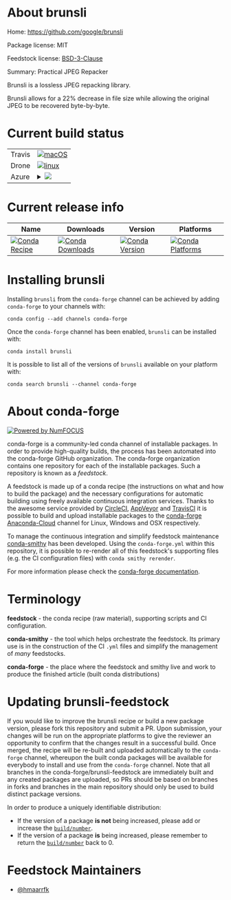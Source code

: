 About brunsli
=============

Home: https://github.com/google/brunsli

Package license: MIT

Feedstock license: [BSD-3-Clause](https://github.com/conda-forge/brunsli-feedstock/blob/master/LICENSE.txt)

Summary: Practical JPEG Repacker

Brunsli is a lossless JPEG repacking library.

Brunsli allows for a 22% decrease in file size while
allowing the original JPEG to be recovered byte-by-byte.


Current build status
====================


<table><tr>
    <td>Travis</td>
    <td>
      <a href="https://travis-ci.com/conda-forge/brunsli-feedstock">
        <img alt="macOS" src="https://img.shields.io/travis/com/conda-forge/brunsli-feedstock/master.svg?label=macOS">
      </a>
    </td>
  </tr><tr>
    <td>Drone</td>
    <td>
      <a href="https://cloud.drone.io/conda-forge/brunsli-feedstock">
        <img alt="linux" src="https://img.shields.io/drone/build/conda-forge/brunsli-feedstock/master.svg?label=Linux">
      </a>
    </td>
  </tr>
    
  <tr>
    <td>Azure</td>
    <td>
      <details>
        <summary>
          <a href="https://dev.azure.com/conda-forge/feedstock-builds/_build/latest?definitionId=10111&branchName=master">
            <img src="https://dev.azure.com/conda-forge/feedstock-builds/_apis/build/status/brunsli-feedstock?branchName=master">
          </a>
        </summary>
        <table>
          <thead><tr><th>Variant</th><th>Status</th></tr></thead>
          <tbody><tr>
              <td>linux_64</td>
              <td>
                <a href="https://dev.azure.com/conda-forge/feedstock-builds/_build/latest?definitionId=10111&branchName=master">
                  <img src="https://dev.azure.com/conda-forge/feedstock-builds/_apis/build/status/brunsli-feedstock?branchName=master&jobName=linux&configuration=linux_64_" alt="variant">
                </a>
              </td>
            </tr><tr>
              <td>linux_aarch64</td>
              <td>
                <a href="https://dev.azure.com/conda-forge/feedstock-builds/_build/latest?definitionId=10111&branchName=master">
                  <img src="https://dev.azure.com/conda-forge/feedstock-builds/_apis/build/status/brunsli-feedstock?branchName=master&jobName=linux&configuration=linux_aarch64_" alt="variant">
                </a>
              </td>
            </tr><tr>
              <td>linux_ppc64le</td>
              <td>
                <a href="https://dev.azure.com/conda-forge/feedstock-builds/_build/latest?definitionId=10111&branchName=master">
                  <img src="https://dev.azure.com/conda-forge/feedstock-builds/_apis/build/status/brunsli-feedstock?branchName=master&jobName=linux&configuration=linux_ppc64le_" alt="variant">
                </a>
              </td>
            </tr><tr>
              <td>osx_64</td>
              <td>
                <a href="https://dev.azure.com/conda-forge/feedstock-builds/_build/latest?definitionId=10111&branchName=master">
                  <img src="https://dev.azure.com/conda-forge/feedstock-builds/_apis/build/status/brunsli-feedstock?branchName=master&jobName=osx&configuration=osx_64_" alt="variant">
                </a>
              </td>
            </tr><tr>
              <td>osx_arm64</td>
              <td>
                <a href="https://dev.azure.com/conda-forge/feedstock-builds/_build/latest?definitionId=10111&branchName=master">
                  <img src="https://dev.azure.com/conda-forge/feedstock-builds/_apis/build/status/brunsli-feedstock?branchName=master&jobName=osx&configuration=osx_arm64_" alt="variant">
                </a>
              </td>
            </tr>
          </tbody>
        </table>
      </details>
    </td>
  </tr>
</table>

Current release info
====================

| Name | Downloads | Version | Platforms |
| --- | --- | --- | --- |
| [![Conda Recipe](https://img.shields.io/badge/recipe-brunsli-green.svg)](https://anaconda.org/conda-forge/brunsli) | [![Conda Downloads](https://img.shields.io/conda/dn/conda-forge/brunsli.svg)](https://anaconda.org/conda-forge/brunsli) | [![Conda Version](https://img.shields.io/conda/vn/conda-forge/brunsli.svg)](https://anaconda.org/conda-forge/brunsli) | [![Conda Platforms](https://img.shields.io/conda/pn/conda-forge/brunsli.svg)](https://anaconda.org/conda-forge/brunsli) |

Installing brunsli
==================

Installing `brunsli` from the `conda-forge` channel can be achieved by adding `conda-forge` to your channels with:

```
conda config --add channels conda-forge
```

Once the `conda-forge` channel has been enabled, `brunsli` can be installed with:

```
conda install brunsli
```

It is possible to list all of the versions of `brunsli` available on your platform with:

```
conda search brunsli --channel conda-forge
```


About conda-forge
=================

[![Powered by NumFOCUS](https://img.shields.io/badge/powered%20by-NumFOCUS-orange.svg?style=flat&colorA=E1523D&colorB=007D8A)](http://numfocus.org)

conda-forge is a community-led conda channel of installable packages.
In order to provide high-quality builds, the process has been automated into the
conda-forge GitHub organization. The conda-forge organization contains one repository
for each of the installable packages. Such a repository is known as a *feedstock*.

A feedstock is made up of a conda recipe (the instructions on what and how to build
the package) and the necessary configurations for automatic building using freely
available continuous integration services. Thanks to the awesome service provided by
[CircleCI](https://circleci.com/), [AppVeyor](https://www.appveyor.com/)
and [TravisCI](https://travis-ci.com/) it is possible to build and upload installable
packages to the [conda-forge](https://anaconda.org/conda-forge)
[Anaconda-Cloud](https://anaconda.org/) channel for Linux, Windows and OSX respectively.

To manage the continuous integration and simplify feedstock maintenance
[conda-smithy](https://github.com/conda-forge/conda-smithy) has been developed.
Using the ``conda-forge.yml`` within this repository, it is possible to re-render all of
this feedstock's supporting files (e.g. the CI configuration files) with ``conda smithy rerender``.

For more information please check the [conda-forge documentation](https://conda-forge.org/docs/).

Terminology
===========

**feedstock** - the conda recipe (raw material), supporting scripts and CI configuration.

**conda-smithy** - the tool which helps orchestrate the feedstock.
                   Its primary use is in the construction of the CI ``.yml`` files
                   and simplify the management of *many* feedstocks.

**conda-forge** - the place where the feedstock and smithy live and work to
                  produce the finished article (built conda distributions)


Updating brunsli-feedstock
==========================

If you would like to improve the brunsli recipe or build a new
package version, please fork this repository and submit a PR. Upon submission,
your changes will be run on the appropriate platforms to give the reviewer an
opportunity to confirm that the changes result in a successful build. Once
merged, the recipe will be re-built and uploaded automatically to the
`conda-forge` channel, whereupon the built conda packages will be available for
everybody to install and use from the `conda-forge` channel.
Note that all branches in the conda-forge/brunsli-feedstock are
immediately built and any created packages are uploaded, so PRs should be based
on branches in forks and branches in the main repository should only be used to
build distinct package versions.

In order to produce a uniquely identifiable distribution:
 * If the version of a package **is not** being increased, please add or increase
   the [``build/number``](https://conda.io/docs/user-guide/tasks/build-packages/define-metadata.html#build-number-and-string).
 * If the version of a package **is** being increased, please remember to return
   the [``build/number``](https://conda.io/docs/user-guide/tasks/build-packages/define-metadata.html#build-number-and-string)
   back to 0.

Feedstock Maintainers
=====================

* [@hmaarrfk](https://github.com/hmaarrfk/)

